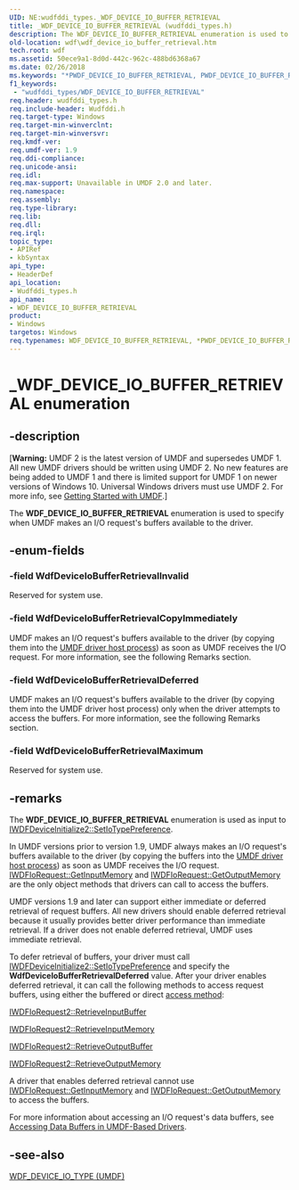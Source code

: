```yaml
---
UID: NE:wudfddi_types._WDF_DEVICE_IO_BUFFER_RETRIEVAL
title: _WDF_DEVICE_IO_BUFFER_RETRIEVAL (wudfddi_types.h)
description: The WDF_DEVICE_IO_BUFFER_RETRIEVAL enumeration is used to specify when UMDF makes an I/O request's buffers available to the driver.
old-location: wdf\wdf_device_io_buffer_retrieval.htm
tech.root: wdf
ms.assetid: 50ece9a1-8d0d-442c-962c-488bd6368a67
ms.date: 02/26/2018
ms.keywords: "*PWDF_DEVICE_IO_BUFFER_RETRIEVAL, PWDF_DEVICE_IO_BUFFER_RETRIEVAL, PWDF_DEVICE_IO_BUFFER_RETRIEVAL enumeration pointer, WDF_DEVICE_IO_BUFFER_RETRIEVAL, WDF_DEVICE_IO_BUFFER_RETRIEVAL enumeration, WdfDeviceIoBufferRetrievalCopyImmediately, WdfDeviceIoBufferRetrievalDeferred, WdfDeviceIoBufferRetrievalInvalid, WdfDeviceIoBufferRetrievalMaximum, _WDF_DEVICE_IO_BUFFER_RETRIEVAL, umdf.wdf_device_io_buffer_retrieval, umdfstructs_7bb0e71c-fbce-4f29-9373-a80527403e04.xml, wdf.wdf_device_io_buffer_retrieval, wudfddi_types/PWDF_DEVICE_IO_BUFFER_RETRIEVAL, wudfddi_types/WDF_DEVICE_IO_BUFFER_RETRIEVAL, wudfddi_types/WdfDeviceIoBufferRetrievalCopyImmediately, wudfddi_types/WdfDeviceIoBufferRetrievalDeferred, wudfddi_types/WdfDeviceIoBufferRetrievalInvalid, wudfddi_types/WdfDeviceIoBufferRetrievalMaximum"
f1_keywords:
 - "wudfddi_types/WDF_DEVICE_IO_BUFFER_RETRIEVAL"
req.header: wudfddi_types.h
req.include-header: Wudfddi.h
req.target-type: Windows
req.target-min-winverclnt: 
req.target-min-winversvr: 
req.kmdf-ver: 
req.umdf-ver: 1.9
req.ddi-compliance: 
req.unicode-ansi: 
req.idl: 
req.max-support: Unavailable in UMDF 2.0 and later.
req.namespace: 
req.assembly: 
req.type-library: 
req.lib: 
req.dll: 
req.irql: 
topic_type:
- APIRef
- kbSyntax
api_type:
- HeaderDef
api_location:
- Wudfddi_types.h
api_name:
- WDF_DEVICE_IO_BUFFER_RETRIEVAL
product:
- Windows
targetos: Windows
req.typenames: WDF_DEVICE_IO_BUFFER_RETRIEVAL, *PWDF_DEVICE_IO_BUFFER_RETRIEVAL
---
```


# _WDF_DEVICE_IO_BUFFER_RETRIEVAL enumeration


## -description


<p class="CCE_Message">[<b>Warning:</b> UMDF 2 is the latest version of UMDF and supersedes UMDF 1.  All new UMDF drivers should be written using UMDF 2.  No new features are being added to UMDF 1 and there is limited support for UMDF 1 on newer versions of Windows 10.  Universal Windows drivers must use UMDF 2.  For more info, see <a href="https://docs.microsoft.com/windows-hardware/drivers/wdf/getting-started-with-umdf-version-2">Getting Started with UMDF</a>.]

The <b>WDF_DEVICE_IO_BUFFER_RETRIEVAL</b> enumeration is used to specify when UMDF makes an I/O request's buffers available to the driver.


## -enum-fields




### -field WdfDeviceIoBufferRetrievalInvalid

Reserved for system use.


### -field WdfDeviceIoBufferRetrievalCopyImmediately

UMDF makes an I/O request's buffers available to the driver (by copying them into the <a href="https://docs.microsoft.com/windows-hardware/drivers/wdf/umdf-driver-host-process">UMDF driver host process</a>) as soon as UMDF receives the I/O request. For more information, see the following Remarks section.


### -field WdfDeviceIoBufferRetrievalDeferred

UMDF makes an I/O request's buffers available to the driver (by copying them into the UMDF driver host process) only when the driver attempts to access the buffers. For more information, see the following Remarks section.


### -field WdfDeviceIoBufferRetrievalMaximum

Reserved for system use.


## -remarks



The <b>WDF_DEVICE_IO_BUFFER_RETRIEVAL</b> enumeration is used as input to <a href="https://docs.microsoft.com/windows-hardware/drivers/ddi/wudfddi/nf-wudfddi-iwdfdeviceinitialize2-setiotypepreference">IWDFDeviceInitialize2::SetIoTypePreference</a>.

In UMDF versions prior to version 1.9, UMDF always makes an I/O request's buffers available to the driver (by copying the buffers into the <a href="https://docs.microsoft.com/windows-hardware/drivers/wdf/umdf-driver-host-process">UMDF driver host process</a>) as soon as UMDF receives the I/O request. <a href="https://docs.microsoft.com/windows-hardware/drivers/ddi/wudfddi/nf-wudfddi-iwdfiorequest-getinputmemory">IWDFIoRequest::GetInputMemory</a> and <a href="https://docs.microsoft.com/windows-hardware/drivers/ddi/wudfddi/nf-wudfddi-iwdfiorequest-getoutputmemory">IWDFIoRequest::GetOutputMemory</a> are the only object methods that drivers can call to access the buffers.

UMDF versions 1.9 and later can support either immediate or deferred retrieval of request buffers. All new drivers should enable deferred retrieval because it usually provides better driver performance than immediate retrieval. If a driver does not enable deferred retrieval, UMDF uses immediate retrieval.

To defer retrieval of buffers, your driver must call <a href="https://docs.microsoft.com/windows-hardware/drivers/ddi/wudfddi/nf-wudfddi-iwdfdeviceinitialize2-setiotypepreference">IWDFDeviceInitialize2::SetIoTypePreference</a> and specify the <b>WdfDeviceIoBufferRetrievalDeferred</b> value. After your driver enables deferred retrieval, it can call the following methods to access request buffers, using either the buffered or direct <a href="https://docs.microsoft.com/windows-hardware/drivers/kernel/methods-for-accessing-data-buffers">access method</a>:


<a href="https://docs.microsoft.com/windows-hardware/drivers/ddi/wudfddi/nf-wudfddi-iwdfiorequest2-retrieveinputbuffer">IWDFIoRequest2::RetrieveInputBuffer</a>



<a href="https://docs.microsoft.com/windows-hardware/drivers/ddi/wudfddi/nf-wudfddi-iwdfiorequest2-retrieveinputmemory">IWDFIoRequest2::RetrieveInputMemory</a>



<a href="https://docs.microsoft.com/windows-hardware/drivers/ddi/wudfddi/nf-wudfddi-iwdfiorequest2-retrieveoutputbuffer">IWDFIoRequest2::RetrieveOutputBuffer</a>



<a href="https://docs.microsoft.com/windows-hardware/drivers/ddi/wudfddi/nf-wudfddi-iwdfiorequest2-retrieveoutputmemory">IWDFIoRequest2::RetrieveOutputMemory</a>


A driver that enables deferred retrieval cannot use <a href="https://docs.microsoft.com/windows-hardware/drivers/ddi/wudfddi/nf-wudfddi-iwdfiorequest-getinputmemory">IWDFIoRequest::GetInputMemory</a> and <a href="https://docs.microsoft.com/windows-hardware/drivers/ddi/wudfddi/nf-wudfddi-iwdfiorequest-getoutputmemory">IWDFIoRequest::GetOutputMemory</a> to access the buffers.

For more information about accessing an I/O request's data buffers, see <a href="https://docs.microsoft.com/windows-hardware/drivers/wdf/accessing-data-buffers-in-wdf-drivers">Accessing Data Buffers in UMDF-Based Drivers</a>.




## -see-also




<a href="https://docs.microsoft.com/windows-hardware/drivers/ddi/wudfddi_types/ne-wudfddi_types-_wdf_device_io_type">WDF_DEVICE_IO_TYPE (UMDF)</a>
 

 

